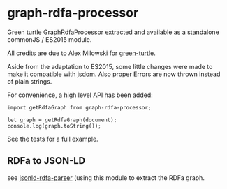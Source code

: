 # graph-rdfa-processor

Green turtle GraphRdfaProcessor extracted and available as a
standalone commonJS / ES2015 module.

All credits are due to Alex Milowski for
[green-turtle](https://github.com/alexmilowski/green-turtle).

Aside from the adaptation to ES2015, some little changes were made to
make it compatible with [jsdom](https://github.com/tmpvar/jsdom). Also
proper Errors are now thrown instead of plain strings.

For convenience, a high level API has been added:

```
import getRdfaGraph from graph-rdfa-processor;

let graph = getRdfaGraph(document);
console.log(graph.toString());
```

See the tests for a full example.

## RDFa to JSON-LD

see
[jsonld-rdfa-parser](https://github.com/scienceai/jsonld-rdfa-parser)
(using this module to extract the RDFa graph.
